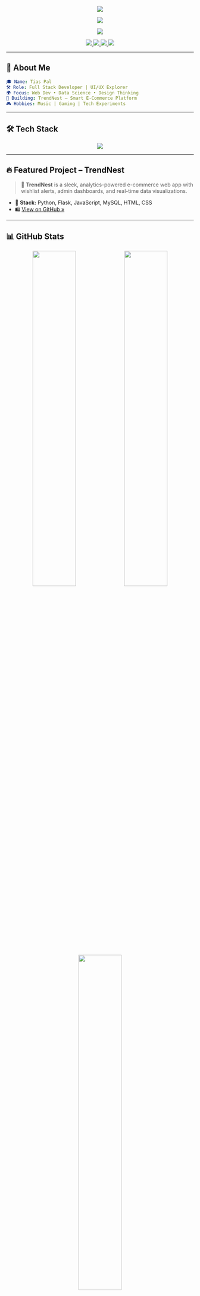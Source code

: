 
<!-- Top Banner -->
<p align="center">
  <img src="https://capsule-render.vercel.app/api?type=waving&height=200&text=Hey,%20I'm%20Tias%20Pal!%20🚀&fontAlign=50&fontColor=FFFFFF&color=0:141e30,100:243B55" />
</p>

<!-- Website Button -->
<p align="center">
  <a href="https://github-profile-site.vercel.app/" target="_blank">
    <img src="https://img.shields.io/badge/%F0%9F%8C%90%20Visit%20My%20Website-141e30?style=for-the-badge&logo=vercel&logoColor=white" />
  </a>
</p>

<!-- Typing effect -->
<p align="center">
  <img src="https://readme-typing-svg.herokuapp.com?font=Fira+Code&size=24&duration=3000&pause=1000&color=1DB954&center=true&vCenter=true&width=500&lines=Full-Stack+Developer;Open+Source+Lover;Flask%2C+Python%2C+MySQL+Fan;UI%2FUX+Obsessed;Let%E2%80%99s+Build+Something+Cool+Together!" />
</p>

<!-- Social Icons -->
<p align="center">
  <a href="mailto:pal.tias2007@gmail.com">
    <img src="https://img.shields.io/badge/Gmail-D14836?style=for-the-badge&logo=gmail&logoColor=white" />
  </a>
  <a href="https://www.linkedin.com/in/tias-pal-148890316/">
    <img src="https://img.shields.io/badge/LinkedIn-0077B5?style=for-the-badge&logo=linkedin&logoColor=white" />
  </a>
  <a href="https://x.com/PalTias">
    <img src="https://img.shields.io/badge/Twitter-1DA1F2?style=for-the-badge&logo=twitter&logoColor=white" />
  </a>
  <a href="https://github.com/TiasPal">
    <img src="https://img.shields.io/badge/GitHub-000000?style=for-the-badge&logo=github&logoColor=white" />
  </a>
</p>

---

## 🧠 About Me

```yaml
🎓 Name: Tias Pal
🛠️ Role: Full Stack Developer | UI/UX Explorer
🌍 Focus: Web Dev • Data Science • Design Thinking
🧩 Building: TrendNest – Smart E-Commerce Platform
🎮 Hobbies: Music | Gaming | Tech Experiments
```

---

## 🛠 Tech Stack

<p align="center">
  <img src="https://skillicons.dev/icons?i=python,flask,js,react,html,css,tailwind,bootstrap,mysql,git,github,vscode,figma&theme=dark" />
</p>

---

## 🔥 Featured Project – TrendNest

> 🚀 **TrendNest** is a sleek, analytics-powered e-commerce web app with wishlist alerts, admin dashboards, and real-time data visualizations.

- 🧰 **Stack:** Python, Flask, JavaScript, MySQL, HTML, CSS
- 🛍️ [View on GitHub »](https://github.com/TiasPal/TrendNest)

---

## 📊 GitHub Stats

<p align="center">
  <img src="https://github-readme-stats.vercel.app/api?username=TiasPal&show_icons=true&count_private=true&theme=github_dark&hide_border=true" width="48%" />
  <img src="https://github-readme-streak-stats.herokuapp.com/?user=TiasPal&theme=github-dark&hide_border=true" width="48%" />
</p>

<p align="center">
  <img src="https://github-readme-stats.vercel.app/api/top-langs/?username=TiasPal&layout=compact&theme=github_dark&hide_border=true" width="48%" />
</p>

---

## 🗺️ Contribution Graph

<p align="center">
  <img src="https://github-readme-activity-graph.vercel.app/graph?username=TiasPal&theme=github-compact&bg_color=0d1117&hide_border=true" />
</p>

---

## 🌐 Let's Connect!

- 📬 **Email**: pal.tias2007@gmail.com  
- 💼 **LinkedIn**: [Tias Pal](https://www.linkedin.com/in/tias-pal-148890316/)  
- 🐦 **Twitter**: [@PalTias](https://x.com/PalTias)  

---

<!-- Farewell Typing -->
<p align="center">
  <img src="https://readme-typing-svg.herokuapp.com?font=Fira+Code&duration=3000&pause=1000&color=4DD0E1&center=true&vCenter=true&width=450&lines=Thanks+for+visiting+👋;Star+your+favorite+repo+⭐;Keep+Coding+🔥" />
</p>

<!-- Footer Banner -->
<p align="center">
  <img src="https://capsule-render.vercel.app/api?type=waving&height=120&section=footer&color=0:243B55,100:141e30" />
</p>
